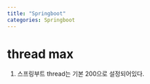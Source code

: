 ```yaml
---
title: "Springboot"
categories: Springboot
---
```


# thread max
  1. 스프링부트 thread는 기본 200으로 설정되어있다.
